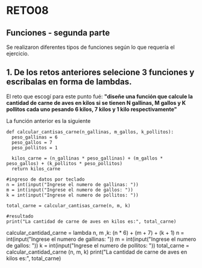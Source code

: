 # RETO08
## Funciones - segunda parte
Se realizaron diferentes tipos de funciones según lo que requería el ejercicio.
## 1. De los retos anteriores selecione 3 funciones y escribalas en forma de lambdas.
El reto que escogí para este punto fué:  **"diseñe una función que calcule la cantidad de carne de aves en kilos si se tienen N gallinas, M gallos y K pollitos cada uno pesando 6 kilos, 7 kilos y 1 kilo respectivamente"**  
  
La función anterior es la siguiente
  ```
def calcular_cantisas_carne(n_gallinas, m_gallos, k_pollitos):
    peso_gallinas = 6
    peso_gallos = 7
    peso_pollitos = 1

    kilos_carne = (n_gallinas * peso_gallinas) + (m_gallos * peso_gallos) + (k_pollitos * peso_pollitos)
    return kilos_carne

#ingreso de datos por teclado
n = int(input("Ingrese el numero de gallinas: "))
m = int(input("Ingrese el numero de gallos: "))
k = int(input("Ingrese el numero de pollitos: "))

total_carne = calcular_cantisas_carne(n, m, k)

#resultado
print("La cantidad de carne de aves en kilos es:", total_carne)
```
calcular_cantidad_carne = lambda n, m ,k: (n * 6) + (m + 7) + (k + 1)
n = int(input("Ingrese el numero de gallinas: "))
m = int(input("Ingrese el numero de gallos: "))
k = int(input("Ingrese el numero de pollitos: "))
total_carne = calcular_cantidad_carne (n, m, k)
print("La cantidad de carne de aves en kilos es:", total_carne)
